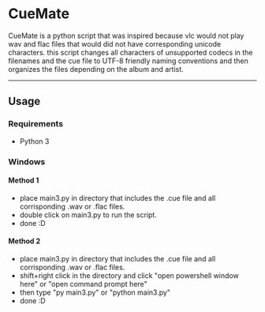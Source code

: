 # CueMate

CueMate is a python script that was inspired because vlc would not play wav and flac files that would did not have corresponding unicode characters. this script changes all characters of unsupported codecs in the filenames and the cue file to UTF-8 friendly naming conventions and then organizes the files depending on the album and artist.
* * *
## Usage

### Requirements
* Python 3

### Windows

#### Method 1 
  * place main3.py in directory that includes the .cue file and all corrisponding .wav or .flac files.
  * double click on main3.py to run the script.
  * done :D
#### Method 2
  * place main3.py in directory that includes the .cue file and all corrisponding .wav or .flac files.
  * shift+right click in the directory and click "open powershell window here" or  "open command prompt here"
  * then type "py main3.py" or "python main3.py"
  * done :D
